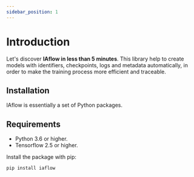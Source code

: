 ```yaml
---
sidebar_position: 1
---
```


# Introduction

Let's discover **IAflow in less than 5 minutes**. This library help to create models with identifiers, checkpoints, logs and metadata automatically, in order to make the training process more efficient and traceable.

## Installation

IAflow is essentially a set of Python packages.

## Requirements

- Python 3.6 or higher.
- Tensorflow 2.5 or higher.

Install the package with pip:

```bash
pip install iaflow
```